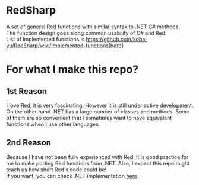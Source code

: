 # RedSharp
A set of general Red functions with similar syntax to .NET C# methods.  
The function design goes along common usability of C# and Red.  
List of implemented functions is https://github.com/koba-yu/RedSharp/wiki/Implemented-functions[here]

# For what I make this repo?
## 1st Reason
I love Red, it is very fascinating. However it is still under active development. On the other hand .NET has a large number of classes and methods. Some of them are so convenient that I sometimes want to have equivalant functions when I use other languages.

## 2nd Reason
Because I have not been fully experienced with Red, it is good practice for me to make porting Red functions from .NET. Also, I expect this repo might teach us how short Red's code could be!  
If you want, you can check .NET implementation [here](https://referencesource.microsoft.com).